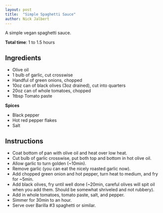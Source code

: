 ```yaml
---
layout: post
title:  "Simple Spaghetti Sauce"
author: Nick Jalbert
---
```


A simple vegan spaghetti sauce.

**Total time**: 1 to 1.5 hours

## Ingredients

* Olive oil
* 1 bulb of garlic, cut crosswise
* Handful of green onions, chopped
* 10oz can of black olives (3oz drained), cut into quarters
* 20oz can of whole tomatoes, chopped
* 1tbsp Tomato paste

**Spices**

* Black pepper
* Hot red pepper flakes
* Salt

## Instructions

* Coat bottom of pan with olive oil and heat over low heat.
* Cut bulb of garlic crosswise, put both top and bottom in hot olive oil.
* Allow garlic to turn golden (~10min).
* Remove garlic (you can eat the nicely roasted garlic now).
* Add chopped green onion and hot pepper, turn heat to medium, and fry for
  ~5min.
* Add black olives, fry until well done (~20min, careful olives will spit oil
  when you add them.  Should be somewhat shriveled and not rubbery).
* Add in whole tomatoes, tomato paste, salt, and pepper.
* Simmer for 30min to an hour.
* Serve over Barilla #3 spaghetti or similar.

<!-- ## Notes -->

<!-- ## Changes -->

<!-- ## See also -->

